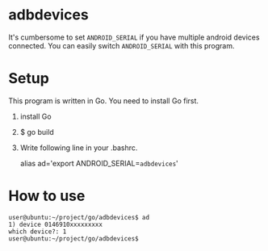 adbdevices
==========

It's cumbersome to set `ANDROID_SERIAL` if you have multiple android devices connected.
You can easily switch `ANDROID_SERIAL` with this program.

Setup
============

This program is written in Go. You need to install Go first.

1. install Go
2. $ go build
3. Write following line in your .bashrc.

    alias ad='export ANDROID_SERIAL=`adbdevices`'

How to use
===========

    user@ubuntu:~/project/go/adbdevices$ ad
    1) device 0146910xxxxxxxxx
    which device?: 1
    user@ubuntu:~/project/go/adbdevices$ 

